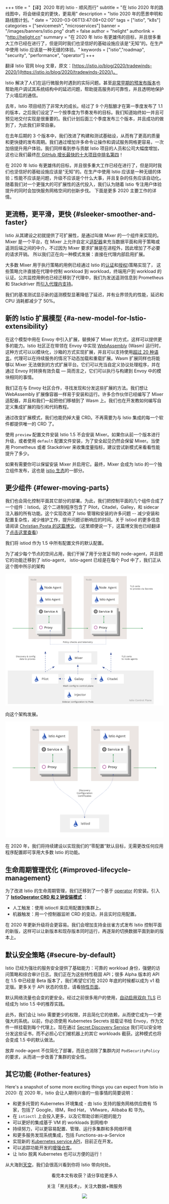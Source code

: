 +++
title = "【译】2020 年的 Istio - 顺风而行"
subtitle = "在 Istio 2020 年的路线图中，将会继续变的更快，更易用"
description = "Istio 2020 年的愿景申明和路线图计划。"
date = "2020-03-06T13:47:08+02:00"
tags = ["istio", "k8s"]
categories = ["sevicemesh", "microservices"]
banner = "/images/banners/istio.png"
draft = false
author = "helight"
authorlink = "http://helight.cn"
summary = "在 2020 年 Istio 有更雄伟的目标，并且很多重大工作已经在进行了，但是同时我们也坚信好的基础设施应该是“无知”的。在生产中使用 Istio 应该是一种无缝的体验。"
keywords = ["istio","roadmap", "security", "performance", "operator"]
+++

翻译 Istio 官网 blog 文章，原文：[https://istio.io/blog/2020/tradewinds-2020/](https://istio.io/blog/2020/tradewinds-2020/)。

Istio 解决了人们在运行微服务时遇到的实际问题。甚至[非常早期的预发布版本](https://kubernetespodcast.com/seeption/016-descartes-labs/)也帮助用户调试其系统结构中的延迟问题，帮助提高服务的可靠性，并且透明地保护了火墙后的通信。

去年，Istio 项目经历了非常大的成长。经过了 9 个月酝酿才在第一季度发布了 1.1 的版本，之后我们设定了一个按季度为节奏发布的目标。我们知道始终如一并且可预见地交付实现是很重要的。我们计划后面三个季度发布三个版本，并且成功的做到了，为此我们非常自豪。

在去年后期的 3 个版本中，我们改进了构建和测试基础设，从而有了更高的质量和更快捷的发布周期。我们通过增加许多命令让操作和调试服务网格更容易，一次加倍提升用户体验。我们同样看到参与贡献 Istio 项目的人员和公司大幅度增加，这也让我们最终[在 GitHub 增长最快的十大项目中排名第四](https://octoverse.github.com/#fastest-growing-oss-projects-by-contributors)！

在 2020 年 Istio 有更雄伟的目标，并且很多重大工作已经在进行了，但是同时我们也坚信好的基础设施应该是“无知”的。在生产中使用 Istio 应该是一种无缝的体验；性能不应该是问题，升级不应该是个什么大事，并且复杂的任务应该自动化。随着我们对一个更强大的可扩展性的迭代投入，我们认为随着 Istio 专注用户体验提升的同时会加快服务网格空间的创新步伐。
下面是更多 2020 主要工作的详情。

## 更流畅，更平滑，更快 {#sleeker-smoother-and-faster}

Istio 从其建设之初就提供了可扩展性，是通过叫做 Mixer 的一个组件来实现的。Mixer 是一个平台，在 Mixer 上允许自定义[适配器](https://istio.io/zh/docs/reference/config/policy-and-telemetry/mixer-overview/#adapters)来充当数据平面和用于策略或遥测后端之间的中介。不过因为 Mixer 要求扩展是在进程外，因此增加了不必要的请求开销。 所以我们正在向一种模式发展：直接在代理内部启用扩展。

大多数 Mixer 用于执行策略的用例已经通过 Istio 的[认证](https://istio.io/zh/docs/concepts/security/#authentication-policies)和[授权](https://istio.io/zh/docs/concepts/security/#authorization))策略实现了， 这些策略允许直接在代理中控制 workload 到 workload，终端用户到 workload 的认证。公共监控用例也已经迁移到了代理中，我们为发送遥测信息到 Prometheus 和 Stackdriver 而[引入代理内支持](https://istio.io/zh/docs/ops/configuration/telemetry/in-proxy-service-telemetry/)。

我们的基准测试显示新的遥测模型显著降低了延迟，并有业界领先的性能，延迟和 CPU 消耗都减少了 50%。

## 新的 Istio 扩展模型 {#a-new-model-for-Istio-extensibility}

在这个模型中用在 Envoy 中引入扩展，替换掉了 Mixer 的方式，这样可以提供更多的能力。Istio 社区正在带领在 Envoy 中实现 [WebAssembly](https://webassembly.org/) (Wasm) 运行时，这种方式可以以模块化，沙箱的方式实现扩展，并且可以支持使用[超过 20 种语言](https://github.com/appcypher/awesome-wasm-langs)。代理可以在持续服务的情况下动态加载和重载扩展。Wasm 扩展同样也将能够以 Mixer 无法做到的方式扩展平台。它们可以充当自定义协议处理程序，并在通过 Envoy 时转换有效负载 — 简而言之，它们可以执行与构建到 Envoy 中的模块相同的事情。

我们正在与 Envoy 社区合作，寻找发现和分发这些扩展的方法。我们想让 WebAssembly 扩展像容器一样易于安装和运行。许多合作伙伴已经编写了 Mixer 适配器，并且和我们一起把他们移植到了 Wasm 上。我们也在开发教如何编写自定义集成扩展的指引和代码教程。

通过改变扩展模式，我们也能扔掉大量 CRD。不再需要为与 Istio 集成的每一个软件都提供唯一的 CRD 了。

使用 `preview` 配置文件安装 Istio 1.5 不会安装 Mixer。如果你从前一个版本进行升级，或者使用 `default` 配置文件安装，为了安全起见仍然会保留 Mixer。当使用 Prometheus 或者 Stackdriver 来收集度量指标，建议尝试新模式来看看性能提升了多少。

如果有需要你可以保留安装 Mixer 并启用它。最终，Mixer 会成为 Istio 的一个独立组件发布，这也是 [istio 生态](https://github.com/istio-ecosystem/)的一部分。

## 更少组件 {#fewer-moving-parts}

我们也会简化控制平面其它部分的部署。为此，我们把控制平面的几个组件合成了一个组件：Istiod。这个二进制程序包含了 Pilot，Citadel，Galley，和 sidecar 注入器的所有功能。这个实现改进了 Istio 管理和安装的许多问题 -- 减少安装和配置复杂性，减少维护工作，提升问题诊断响应的时间。关于 Istiod 的更多信息请阅读 [Christian Posta 的这篇博文](https://blog.christianposta.com/microservices/istio-as-an-example-of-when-not-to-do-microservices/)。（这里顺便说一下，这篇博文我也已经翻译了[点击这里查看](http://www.helight.cn/blog/2020/when-not-to-do-microservices/)）

我们将 istiod 作为 1.5 中所有配置文件的默认配置。

为了减少每个节点的空间占用，我们干掉了用于分发证书的 node-agent，并且把它的功能迁移到了 istio-agent， istio-agent 已经是在每个 Pod 中了，我们正从这个图中所示的架构

![](./old_control_plane.png)

向这个架构发展。

![](./new_control_plane.png)

在 2020 年，我们将持续建设以实现我们的“零配置”默认目标，无需更改任何应用程序配置即可享用大多数 Istio 的功能。

## 生命周期管理优化 {#improved-lifecycle-management}

为了改进 Istio 的生命周期管理，我们迁移到了一个基于 [operator](https://kubernetes.io/docs/concepts/extend-kubernetes/operator/) 的安装。引入了 **[IstioOperator CRD 和 2 钟安装模式](https://istio.io/zh/docs/setup/install/istioctl/)** ：

- 人工触发：使用 istioctl 来应用配置到集群上。
- 机器触发：用一个控制器监听 CRD 的变动，并且实时应用配置。

在 2020 年更新升级将会更容易。我们会增加支持金丝雀方式发布 Istio 控制平面的新版，这样可以让新版本和现存版本同时运行，再逐渐的切换数据平面到新的版本上。

## 默认安全策略 {#secure-by-default}

Istio 已经为强壮的服务安全提供了基础能力：可靠的 workload 身份，强健的访问策略和综合审计日志。我们正在为这些特性稳固 API；很多 Alpha 版本的 API 在 1.5 中已经是 Beta 版本了，我们希望它们在 2020 年底的时候都以成为 v1 稳定版。更多关于 API 状态的信息，请看[特性页面](https://istio.io/zh/about/feature-stages/#istio-features)。

默认网络流量也会变的更安全。经过之前很多用户的使用，[自动启用双向 TLS](/docs/tasks/security/authentication/authn-policy/#auto-mutual-tls) 已经成为 Istio 1.5 中的推荐实践。

此外，我们会让 Istio 需要更少的权限，并且简化它的依赖，从而使它成为一个更强大的系统。以前，你必须使用 Kubernetes Secrets 挂载证书给 Envoy，作为文件一样挂载到每个代理上。现在通过 [Secret Discovery Service](https://www.envoyproxy.io/docs/envoy/latest/configuration/security/secret) 我们可以安全地分发这些证书，而不必担心它们被机器上的其它 workloads 截获。这种模式也将会变成 1.5 中的默认做法。

放弃 node-agent 不仅简化了部署，而且也消除了集群内对 `PodSecurityPolicy` 的要求，从而进一步改善了集群的安全性。

## 其它功能 {#other-features}

Here's a snapshot of some more exciting things you can expect from Istio in
2020:
在 2020 年，Istio 会让人期待兴奋的一些事情的简要说明：

- 和更多托管的 Kubernetes 环境集成 - 由 Istio 支持的服务网格供应商有 15 家，包括了 Google，IBM，Red Hat， VMware，Alibaba 和 华为。
- 在 `istioctl` 上会投入更多，以及它帮助诊断问题的能力
- 可以更好的集成基于 VM 的 workloads 到网格中
- 持续努力，可以更容易配置、管理、运行多集群和多网络环境
- 和更多服务发现系统集成，包括 Functions-as-a-Service
- 实现新的 [Kubernetes service API](https://kubernetes-sigs.github.io/service-apis/)，目前正在开发。
- 可以追踪功能开发的[增强仓库](https://github.com/istio/enhancements/)。
- 让 Istio 脱离 Kubernetes 也可以方便的运行！

从大海到[天空](https://www.youtube.com/watch?v=YjZ4AZ7hRM0)，我们会很高兴看到你将 Istio 带向何处。

<center>
看完本文有收获？请分享给更多人

关注「黑光技术」，关注大数据+微服务

![](/images/qrcode_helight_tech.jpg)
</center>